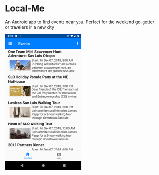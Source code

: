 # Local-Me
An Android app to find events near you. Perfect for the weekend go-getter or travelers in a new city

<img src="Screenshots/Screenshot1.png" height="50%" width="50%" alt="Screenshot 1">
